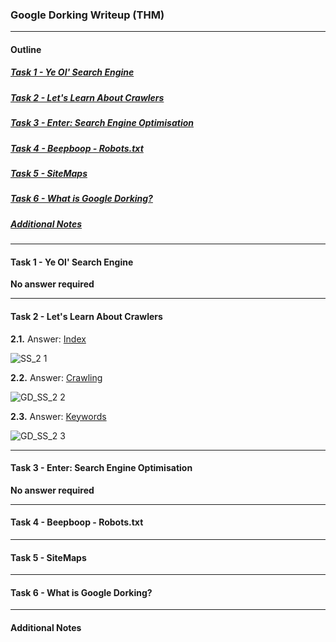 ### Google Dorking Writeup (THM)
* * *
#### Outline

##### [Task 1 - Ye Ol' Search Engine](#Task1)
##### [Task 2 - Let's Learn About Crawlers](#Task2)
##### [Task 3 - Enter: Search Engine Optimisation](#Task3)
##### [Task 4 - Beepboop - Robots.txt](#Task4)
##### [Task 5 - SiteMaps](#Task5)
##### [Task 6 - What is Google Dorking?](#Task6)
##### [Additional Notes](#misc)
* * *

#### <a id="Task1"></a>Task 1 - Ye Ol' Search Engine
**No answer required**

* * *
#### <a id="Task2"></a>Task 2 - Let's Learn About Crawlers

**2.1.** Answer: <ins>Index</ins>

![SS_2 1](https://user-images.githubusercontent.com/68154769/116773881-21d95780-aa8b-11eb-83bf-42534ae5346c.png)

**2.2.** Answer: <ins>Crawling</ins></n>

![GD_SS_2 2](https://user-images.githubusercontent.com/68154769/116774129-f7889980-aa8c-11eb-8f53-45d1120653a8.png)

**2.3.** Answer: <ins>Keywords<ins></n>

![GD_SS_2 3](https://user-images.githubusercontent.com/68154769/116774027-15a1ca00-aa8c-11eb-861e-f57c1ca838b1.png)

* * *
#### <a id="Task3"></a>Task 3 - Enter: Search Engine Optimisation
**No answer required**

* * *
#### <a id="Task4"></a>Task 4 - Beepboop - Robots.txt


* * *
#### <a id="Task5"></a>Task 5 - SiteMaps


* * *
#### <a id="Task6"></a>Task 6 - What is Google Dorking?


* * *
#### <a id="misc"></a>Additional Notes


